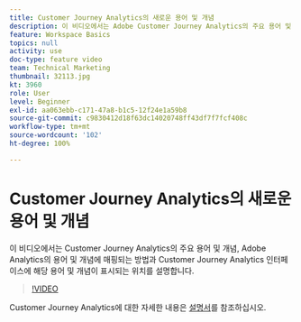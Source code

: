 ```yaml
---
title: Customer Journey Analytics의 새로운 용어 및 개념
description: 이 비디오에서는 Adobe Customer Journey Analytics의 주요 용어 및 개념, Adobe Analytics의 용어 및 개념에 매핑되는 방법과 Customer Journey Analytics 인터페이스에 해당 용어 및 개념이 표시되는 위치를 설명합니다.
feature: Workspace Basics
topics: null
activity: use
doc-type: feature video
team: Technical Marketing
thumbnail: 32113.jpg
kt: 3960
role: User
level: Beginner
exl-id: aa063ebb-c171-47a8-b1c5-12f24e1a59b8
source-git-commit: c9830412d18f63dc14020748ff43df7f7fcf408c
workflow-type: tm+mt
source-wordcount: '102'
ht-degree: 100%

---
```


# Customer Journey Analytics의 새로운 용어 및 개념

이 비디오에서는 Customer Journey Analytics의 주요 용어 및 개념, Adobe Analytics의 용어 및 개념에 매핑되는 방법과 Customer Journey Analytics 인터페이스에 해당 용어 및 개념이 표시되는 위치를 설명합니다.

>[!VIDEO](https://video.tv.adobe.com/v/32113/?quality=12&learn=on)

Customer Journey Analytics에 대한 자세한 내용은 [설명서](https://experienceleague.adobe.com/docs/analytics-platform/using/cja-landing.html)를 참조하십시오.
